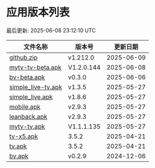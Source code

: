 # 应用版本列表

最后更新: 2025-06-08 23:12:10 UTC

| 文件名称 | 版本号 | 更新日期 |
|----------|--------|----------|
| [github.zip](https://raw.githubusercontent.com/tmxia/iptv/main/apk/github.zip) | v1.212.0 | 2025-06-09 |
| [mytv-tv-beta.apk](https://raw.githubusercontent.com/tmxia/iptv/main/apk/mytv-tv-beta.apk) | V1.2.0.144 | 2025-06-08 |
| [bv-beta.apk](https://raw.githubusercontent.com/tmxia/iptv/main/apk/bv-beta.apk) | v0.3.0 | 2025-06-06 |
| [simple_live-tv.apk](https://raw.githubusercontent.com/tmxia/iptv/main/apk/simple_live-tv.apk) | v1.3.5 | 2025-05-27 |
| [simple_live.apk](https://raw.githubusercontent.com/tmxia/iptv/main/apk/simple_live.apk) | v1.8.6 | 2025-05-27 |
| [mobile.apk](https://raw.githubusercontent.com/tmxia/iptv/main/apk/mobile.apk) | v2.9.3 | 2025-05-27 |
| [leanback.apk](https://raw.githubusercontent.com/tmxia/iptv/main/apk/leanback.apk) | v2.9.3 | 2025-05-27 |
| [mytv-tv.apk](https://raw.githubusercontent.com/tmxia/iptv/main/apk/mytv-tv.apk) | V1.1.1.135 | 2025-05-27 |
| [tv-x5.apk](https://raw.githubusercontent.com/tmxia/iptv/main/apk/tv-x5.apk) | 3.5.2 | 2025-04-21 |
| [tv.apk](https://raw.githubusercontent.com/tmxia/iptv/main/apk/tv.apk) | 3.5.2 | 2025-04-21 |
| [bv.apk](https://raw.githubusercontent.com/tmxia/iptv/main/apk/bv.apk) | v0.2.9 | 2024-12-06 |
